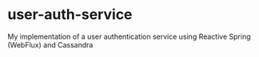 # user-auth-service
My implementation of a user authentication service using Reactive Spring (WebFlux) and Cassandra
